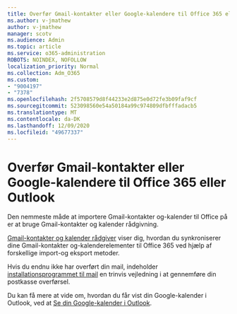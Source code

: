 ```yaml
---
title: Overfør Gmail-kontakter eller Google-kalendere til Office 365 eller Outlook
ms.author: v-jmathew
author: v-jmathew
manager: scotv
ms.audience: Admin
ms.topic: article
ms.service: o365-administration
ROBOTS: NOINDEX, NOFOLLOW
localization_priority: Normal
ms.collection: Adm_O365
ms.custom:
- "9004197"
- "7378"
ms.openlocfilehash: 2f5708579d8f44233e2d875e0d72fe3b09faf9cf
ms.sourcegitcommit: 523098560e54a50184a99c974809dfbfffadacb5
ms.translationtype: MT
ms.contentlocale: da-DK
ms.lasthandoff: 12/09/2020
ms.locfileid: "49677337"
---
```

# <a name="migrate-gmail-contacts-or-google-calendars-to-office-365-or-outlook"></a>Overfør Gmail-kontakter eller Google-kalendere til Office 365 eller Outlook

Den nemmeste måde at importere Gmail-kontakter og-kalender til Office på er at bruge Gmail-kontakter og kalender rådgivning.

[Gmail-kontakter og kalender rådgiver](https://go.microsoft.com/fwlink/?linkid=2134386) viser dig, hvordan du synkroniserer dine Gmail-kontakter og-kalenderelementer til Office 365 ved hjælp af forskellige import-og eksport metoder.

Hvis du endnu ikke har overført din mail, indeholder [installationsprogrammet til mail](https://go.microsoft.com/fwlink/?linkid=2133951) en trinvis vejledning i at gennemføre din postkasse overførsel.

Du kan få mere at vide om, hvordan du får vist din Google-kalender i Outlook, ved at [Se din Google-kalender i Outlook](https://go.microsoft.com/fwlink/?linkid=2083939).
